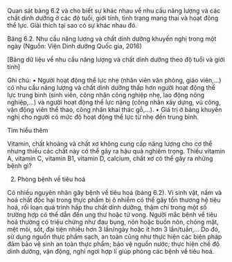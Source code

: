 Quan sát bảng 6.2 và cho biết sự khác nhau về nhu cầu năng lượng và các chất dinh dưỡng ở các độ tuổi, giới tính, tình trạng mang thai và hoạt động thể lực. Giải thích tại sao có sự khác nhau đó.

Bảng 6.2. Nhu cầu năng lượng và chất dinh dưỡng khuyến nghị trong một ngày
(Nguồn: Viện Dinh dưỡng Quốc gia, 2016)

[Bảng dữ liệu về nhu cầu năng lượng và chất dinh dưỡng theo độ tuổi và giới tính]

Ghi chú:
• Người hoạt động thể lực nhẹ (nhân viên văn phòng, giáo viên,...) có nhu cầu năng lượng và chất dinh dưỡng thấp hơn người hoạt động thể lực trung bình (sinh viên, công nhân công nghiệp nhẹ, lao động nông nghiệp,...) và người hoạt động thể lực nặng (công nhân xây dựng, vũ công, vận động viên thể thao, công nhân khai thác gỗ,...).
• Giá trị ở bảng khuyến nghị cho người có mức độ hoạt động thể lực từ nhẹ đến trung bình.

Tìm hiểu thêm

Vitamin, chất khoáng và chất xơ không cung cấp năng lượng cho cơ thể nhưng thiếu các chất này có thể gây ra hậu quả nghiêm trọng. Thiếu vitamin A, vitamin C, vitamin B1, vitamin D, calcium, chất xơ có thể gây ra những bệnh gì?

2. Phòng bệnh về tiêu hoá

Có nhiều nguyên nhân gây bệnh về tiêu hoá (bảng 6.2). Vi sinh vật, nấm và hoá chất độc hại trong thực phẩm bị ô nhiễm có thể gây tổn thương hệ tiêu hoá, rối loạn quá trình hấp thu chất dinh dưỡng, thậm chí trong một số trường hợp có thể dẫn đến ung thư hoặc tử vong. Người mắc bệnh về tiêu hoá thường có triệu chứng như đau bụng, nôn hoặc buồn nôn, chóng mặt, mệt mỏi, sốt, đại tiện nhiều hơn 3 lần/ngày hoặc ít hơn 3 lần/tuần,... Do đó, sử dụng nguồn thực phẩm sạch, an toàn cũng như thực hiện các biện pháp đảm bảo vệ sinh an toàn thực phẩm; bảo vệ nguồn nước; thực hiện chế độ dinh dưỡng, vận động, nghỉ ngơi hợp lí giúp phòng các bệnh về tiêu hoá.